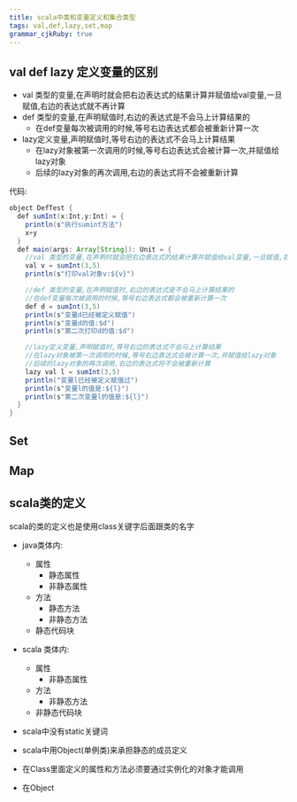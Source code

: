 ```yaml
---
title: scala中类和变量定义和集合类型
tags: val,def,lazy,set,map
grammar_cjkRuby: true
---
```


## val def lazy 定义变量的区别
- val  类型的变量,在声明时就会把右边表达式的结果计算并赋值给val变量,一旦赋值,右边的表达式就不再计算
- def 类型的变量,在声明赋值时,右边的表达式是不会马上计算结果的
	- 在def变量每次被调用的时候,等号右边表达式都会被重新计算一次
- lazy定义变量,声明赋值时,等号右边的表达式不会马上计算结果
	- 在lazy对象被第一次调用的时候,等号右边表达式会被计算一次,并赋值给lazy对象
	- 后续的lazy对象的再次调用,右边的表达式将不会被重新计算

代码:

``` java
object DefTest {
  def sumInt(x:Int,y:Int) = {
    println(s"执行sumint方法")
    x+y
  }
  def main(args: Array[String]): Unit = {
    //val 类型的变量,在声明时就会把右边表达式的结果计算并赋值给val变量,一旦赋值,右边的表达式就不再计算
    val v = sumInt(3,5)
    println(s"打印val对象v:${v}")

    //def 类型的变量,在声明赋值时,右边的表达式是不会马上计算结果的
    //在def变量每次被调用的时候,等号右边表达式都会被重新计算一次
    def d = sumInt(3,5)
    println(s"变量d已经被定义赋值")
    println(s"变量d的值:$d")
    println(s"第二次打印d的值:$d")

    //lazy定义变量,声明赋值时,等号右边的表达式不会马上计算结果
    //在lazy对象被第一次调用的时候,等号右边表达式会被计算一次,并赋值给lazy对象
    //后续的lazy对象的再次调用,右边的表达式将不会被重新计算
    lazy val l = sumInt(3,5)
    println("变量l已经被定义赋值过")
    println(s"变量l的值是:${l}")
    println(s"第二次变量l的值是:${l}")
  }
}
```

## Set

## Map

## scala类的定义

scala的类的定义也是使用class关键字后面跟类的名字
- java类体内:
	- 属性
		- 静态属性
		- 非静态属性
	- 方法
		- 静态方法
		- 非静态方法
	- 静态代码块
- scala 类体内:
	- 属性
		- 非静态属性
	- 方法
		- 非静态方法
	- 非静态代码块
- scala中没有static关键词 
- scala中用Object(单例类)来承担静态的成员定义
- 在Class里面定义的属性和方法必须要通过实例化的对象才能调用
- 在Object


  [1]: https://www.github.com/wxdsunny/images/raw/master/1510793446419.jpg